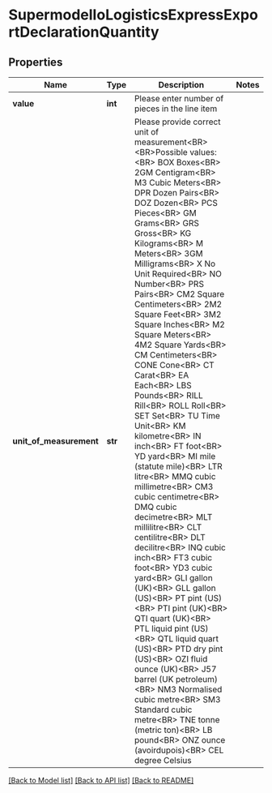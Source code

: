 # SupermodelIoLogisticsExpressExportDeclarationQuantity

## Properties
Name | Type | Description | Notes
------------ | ------------- | ------------- | -------------
**value** | **int** | Please enter number of pieces in the line item | 
**unit_of_measurement** | **str** | Please provide correct unit of         measurement&lt;BR&gt;                                &lt;BR&gt;Possible values:&lt;BR&gt;           BOX Boxes&lt;BR&gt;           2GM Centigram&lt;BR&gt;           M3 Cubic Meters&lt;BR&gt;           DPR Dozen Pairs&lt;BR&gt;           DOZ Dozen&lt;BR&gt;           PCS Pieces&lt;BR&gt;           GM Grams&lt;BR&gt;           GRS Gross&lt;BR&gt;           KG Kilograms&lt;BR&gt;           M Meters&lt;BR&gt;           3GM Milligrams&lt;BR&gt;           X No Unit Required&lt;BR&gt;           NO Number&lt;BR&gt;           PRS Pairs&lt;BR&gt;           CM2 Square Centimeters&lt;BR&gt;           2M2 Square Feet&lt;BR&gt;           3M2 Square Inches&lt;BR&gt;           M2 Square Meters&lt;BR&gt;           4M2 Square Yards&lt;BR&gt;           CM Centimeters&lt;BR&gt;           CONE Cone&lt;BR&gt;           CT Carat&lt;BR&gt;           EA Each&lt;BR&gt;           LBS Pounds&lt;BR&gt;           RILL Rill&lt;BR&gt;           ROLL Roll&lt;BR&gt;           SET Set&lt;BR&gt;           TU Time Unit&lt;BR&gt;           KM kilometre&lt;BR&gt;           IN inch&lt;BR&gt;           FT foot&lt;BR&gt;           YD yard&lt;BR&gt;           MI mile (statute mile)&lt;BR&gt;           LTR litre&lt;BR&gt;           MMQ cubic millimetre&lt;BR&gt;           CM3 cubic centimetre&lt;BR&gt;           DMQ cubic decimetre&lt;BR&gt;           MLT millilitre&lt;BR&gt;           CLT centilitre&lt;BR&gt;           DLT decilitre&lt;BR&gt;           INQ cubic inch&lt;BR&gt;           FT3 cubic foot&lt;BR&gt;           YD3 cubic yard&lt;BR&gt;           GLI gallon (UK)&lt;BR&gt;           GLL gallon (US)&lt;BR&gt;           PT pint (US)&lt;BR&gt;           PTI pint (UK)&lt;BR&gt;           QTI quart (UK)&lt;BR&gt;           PTL liquid pint (US)&lt;BR&gt;           QTL liquid quart (US)&lt;BR&gt;           PTD dry pint (US)&lt;BR&gt;           OZI fluid ounce (UK)&lt;BR&gt;           J57 barrel (UK petroleum)&lt;BR&gt;           NM3 Normalised cubic metre&lt;BR&gt;           SM3 Standard cubic metre&lt;BR&gt;           TNE tonne (metric ton)&lt;BR&gt;           LB pound&lt;BR&gt;           ONZ ounce (avoirdupois)&lt;BR&gt;           CEL degree Celsius                               | 

[[Back to Model list]](../README.md#documentation-for-models) [[Back to API list]](../README.md#documentation-for-api-endpoints) [[Back to README]](../README.md)

